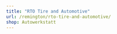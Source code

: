 ```yaml
---
title: "RTO Tire and Automotive"
url: /remington/rto-tire-and-automotive/
shop: Autowerkstatt
---
```

